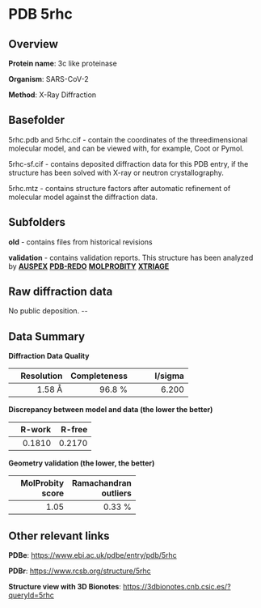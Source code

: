 # PDB 5rhc

## Overview

**Protein name**: 3c like proteinase

**Organism**: SARS-CoV-2

**Method**: X-Ray Diffraction

## Basefolder

5rhc.pdb and 5rhc.cif - contain the coordinates of the threedimensional molecular model, and can be viewed with, for example, Coot or Pymol.

5rhc-sf.cif - contains deposited diffraction data for this PDB entry, if the structure has been solved with X-ray or neutron crystallography.

5rhc.mtz - contains structure factors after automatic refinement of molecular model against the diffraction data.

## Subfolders



**old** - contains files from historical revisions

**validation** - contains validation reports. This structure has been analyzed by [**AUSPEX**](https://github.com/thorn-lab/coronavirus_structural_task_force/tree/master/pdb/3c_like_proteinase/SARS-CoV-2/5rhc/validation/auspex) [**PDB-REDO**](https://github.com/thorn-lab/coronavirus_structural_task_force/tree/master/pdb/3c_like_proteinase/SARS-CoV-2/5rhc/validation/pdb-redo) [**MOLPROBITY**](https://github.com/thorn-lab/coronavirus_structural_task_force/tree/master/pdb/3c_like_proteinase/SARS-CoV-2/5rhc/validation/molprobity) [**XTRIAGE**](https://github.com/thorn-lab/coronavirus_structural_task_force/blob/master/pdb/3c_like_proteinase/SARS-CoV-2/5rhc/validation/Xtriage_output.log) 

## Raw diffraction data

No public deposition. --<br> 

## Data Summary
**Diffraction Data Quality**

|   | Resolution | Completeness| I/sigma |
|---|-------------:|----------------:|--------------:|
|   |1.58 Å|96.8  %|<img width=50/>6.200|

**Discrepancy between model and data (the lower the better)**

|   | **R-work**| **R-free**   
|---|-------------:|----------------:|           
||  0.1810|  0.2170|

**Geometry validation (the lower, the better)**

|   |**MolProbity<br>score**| **Ramachandran<br>outliers** 
|---|-------------:|----------------:|
||  1.05|  0.33 %|

 

 



## Other relevant links 
**PDBe**:  https://www.ebi.ac.uk/pdbe/entry/pdb/5rhc
 
**PDBr**: https://www.rcsb.org/structure/5rhc 

**Structure view with 3D Bionotes**: https://3dbionotes.cnb.csic.es/?queryId=5rhc

